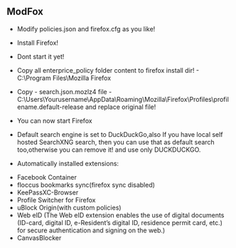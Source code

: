 ## ModFox
 - Modify policies.json and firefox.cfg as you like!
   
 - Install Firefox!
   
 - Dont start it yet!
  
 - Copy all enterprice_policy folder content to firefox install dir! -  C:\Program Files\Mozilla Firefox
  
 - Copy - search.json.mozlz4 file -  
C:\Users\Yourusername\AppData\Roaming\Mozilla\Firefox\Profiles\profilename.default-release
 and replace original file!

 - You can now start Firefox
   
 - Default search engine is set to DuckDuckGo,also If you have local self 
hosted SearchXNG search, then you can use that as default search 
too,otherwise you can remove it! and use only DUCKDUCKGO.



































- Automatically installed extensions:
  
+ Facebook Container
+ floccus bookmarks sync(firefox sync disabled)
+ KeePassXC-Browser
+ Profile Switcher for Firefox
+ uBlock Origin(with custom policies)
+ Web eID (The Web eID extension enables the use of digital documents (ID-card, digital ID, e-Resident’s digital ID, residence permit card, etc.) for secure authentication and signing on the web.)
+ CanvasBlocker













